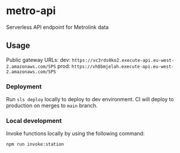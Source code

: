 <!--
title: 'AWS Simple HTTP Endpoint example in NodeJS'
description: 'This template demonstrates how to make a simple HTTP API with Node.js running on AWS Lambda and API Gateway using the Serverless Framework.'
layout: Doc
framework: v3
platform: AWS
language: nodeJS
authorLink: 'https://github.com/serverless'
authorName: 'Serverless, inc.'
authorAvatar: 'https://avatars1.githubusercontent.com/u/13742415?s=200&v=4'
-->

# metro-api

Serverless API endpoint for Metrolink data

## Usage

Public gateway URLs:
dev: `https://vc3rds0ko2.execute-api.eu-west-2.amazonaws.com/SPS`
prod: `https://vh8bmjelah.execute-api.eu-west-2.amazonaws.com/SPS`

### Deployment

Run `sls deploy` locally to deploy to dev environment.
CI will deploy to production on merges to `main` branch.

### Local development

Invoke functions locally by using the following command:
```
npm run invoke:station
```
